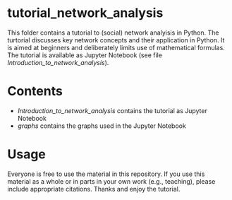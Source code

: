# tutorial_network_analysis

This folder contains a tutorial to (social) network analyisis in Python. The turtorial discusses key network concepts and their application in Python. It is aimed at beginners and deliberately limits use of mathematical formulas. The tutorial is available as Jupyter Notebook (see file *Introduction_to_network_analysis*).

# Contents
* *Introduction_to_network_analysis* contains the tutorial as Jupyter Notebook
* *graphs* contains the graphs used in the Jupyter Notebook

# Usage
Everyone is free to use the material in this repository. If you use this material as a whole or in parts in your own work (e.g., teaching), please include appropriate citations. Thanks and enjoy the tutorial. 
